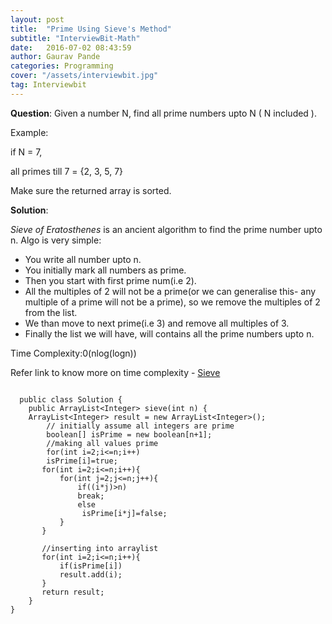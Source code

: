 ```yaml
---
layout: post
title:  "Prime Using Sieve's Method"
subtitle: "InterviewBit-Math"
date:   2016-07-02 08:43:59
author: Gaurav Pande
categories: Programming
cover: "/assets/interviewbit.jpg"
tag: Interviewbit
---
```


**Question**:
Given a number N, find all prime numbers upto N ( N included ).

Example:

if N = 7,

all primes till 7 = {2, 3, 5, 7}

Make sure the returned array is sorted.

**Solution**:
 
*Sieve of Eratosthenes* is an ancient algorithm to find the prime number upto n.
Algo is very simple: 

  * You write all number upto n.
  * You initially mark all numbers as prime.
  * Then you start with first prime num(i.e 2).
  * All the multiples of 2 will not be a prime(or we can generalise this- any multiple of a prime will not be a prime),
    so we remove the multiples of 2 from the list.
  * We than move to next prime(i.e 3) and remove all multiples of 3.
  * Finally the list we will have, will contains all the prime numbers upto n.

Time Complexity:0(nlog(logn))

Refer link to know more on time complexity -  [Sieve][sieve] 

```Language-java

  public class Solution {
	public ArrayList<Integer> sieve(int n) {
    ArrayList<Integer> result = new ArrayList<Integer>();
        // initially assume all integers are prime
        boolean[] isPrime = new boolean[n+1];
        //making all values prime
        for(int i=2;i<=n;i++)
        isPrime[i]=true;
       for(int i=2;i<=n;i++){
           for(int j=2;j<=n;j++){
               if((i*j)>n)
               break;
               else
                isPrime[i*j]=false;
           }
       }
       
       //inserting into arraylist
       for(int i=2;i<=n;i++){
           if(isPrime[i])
           result.add(i);
       }
       return result;
    }
}


```

[sieve]:http://stackoverflow.com/questions/2582732/time-complexity-of-sieve-of-eratosthenes-algorithm

